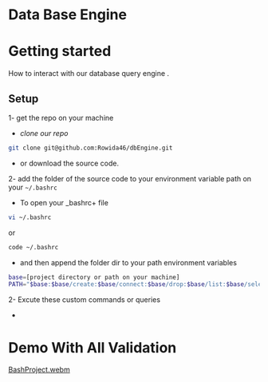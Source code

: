 # Data Base Engine


# Getting started

How to interact with our database query engine .

## Setup

1- get the repo on your machine 
  - _clone our repo_

  ```sh
  git clone git@github.com:Rowida46/dbEngine.git
  ```

  - or download the source code.
  
  2- add the folder of the source code to your environment variable path on your `~/.bashrc` 
  
  - To open your _bashrc+ file
  
  ```sh
  vi ~/.bashrc
  ```
  or
  
  ```sh
  code ~/.bashrc
  ```
  - and then append the folder dir to your path  environment variables
  
  ```sh
  base=[project directory or path on your machine]
  PATH="$base:$base/create:$base/connect:$base/drop:$base/list:$base/select:$base/update:$base/insert:$PATH"
  ```

2- Excute these custom commands or queries

- 



# Demo With All Validation

[BashProject.webm](https://user-images.githubusercontent.com/52299389/217188332-0bb35a77-6d94-47f1-8567-fa8ebbfb7b45.webm)

